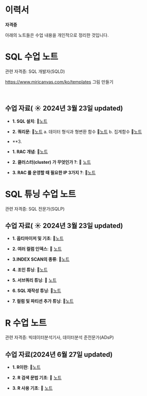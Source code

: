 # 이력서
**자격증**

아래의 노트들은 수업 내용을 개인적으로 정리한 것입니다.

# SQL 수업 노트

관련 자격증: SQL 개발자(SQLD)

https://www.miricanvas.com/ko/templates 그림 만들기 

&nbsp;

## 수업 자료( ☀️ 2024년 3월 23일 updated)

- **1. SQL 설치**: 📄[노트](https://www.notion.so/1ad8860fd9414a74a6b5f3db25684c46?pvs=4)
- **2. 쿼리문**: 📄[노트](https://www.notion.so/QUERY-da347a2ba85341fcaf7baa4a99493ac2?pvs=4)
      a. 데이터 형식과 형변환 함수 📄[노트](https://www.notion.so/0fabe2c7bb9b4df1b43955ea966fc61b?pvs=4)
      b. 집계함수 📄[노트](https://www.notion.so/497e880da2f3440eaed3708f87ef3882?pvs=4)
- **3. 


- **1. RAC 개념**:  📄[노트](https://github.com/oracleyu01/rac_class/blob/main/rac%EA%B0%9C%EB%85%90.md)
  &nbsp;
  
- **2. 클러스터(cluster) 가 무엇인가 ?**: 📄 [노트](https://www.notion.so/QUERY-da347a2ba85341fcaf7baa4a99493ac2?pvs=4)
  
- **3. RAC 를 운영할 때 필요한 IP 3가지 ?**: 📄[노트](https://github.com/oracleyu01/rac_class/blob/main/RAC%ED%95%B5%EC%8B%AC3.%20RAC%20%EB%A5%BC%20%EC%9A%B4%EC%98%81%ED%95%A0%20%EB%95%8C%20%ED%95%84%EC%9A%94%ED%95%9C%20IP%203%EA%B0%80%EC%A7%80.md)







# SQL 튜닝 수업 노트

관련 자격증: SQL 전문가(SQLP)

## 수업 자료( ☀️ 2024년 3월 23일 updated)



- **1. 옵티마이저 및 기초**:  📄[노트](https://www.notion.so/bbc5f2e84be44dd1a82627931a2ce6a0?pvs=4)
  &nbsp;
  
- **2. 여러 컬럼 인덱스**: 📄 [노트](https://www.notion.so/QUERY-da347a2ba85341fcaf7baa4a99493ac2?pvs=4)
  
- **3.INDEX SCAN의 종류**: 📄[노트](https://www.notion.so/index-scan-770c14c6a9f449329881c866ba71eb00?pvs=4)

- **4. 조인 튜닝**:  📄[노트](https://www.notion.so/6eda3cf2c6ca4ba4839e3933cc9bc2be?pvs=4)
  
- **5. 서브쿼리 튜닝**: 📄 [노트](https://www.notion.so/35bd40778a844139ae911e9df00ac3fe?pvs=4)
  
- **6. SQL 재작성 튜닝**: 📄[노트](https://www.notion.so/SQL-8bba6dc942e44e4598fb9d183fe62249?pvs=4)
  
- **7. 컬럼 및 파티션 추가 튜닝**: 📄[노트](https://www.notion.so/51bafe32039e45209ece674da43d87e7?pvs=4)





# R 수업 노트

관련 자격증: 빅데이터분석기사, 데이터분석 준전문가(ADsP)

## 수업 자료(2024년 6월 27일 updated)



- **1. R이란**:  📄[노트](https://www.notion.so/R-7bd00e4944224b71895dfefcc34fa70a?pvs=4)
  
- **2. R 검색 문법 기초**: 📄 [노트](https://www.notion.so/R-8388aec5699644d4999539a32f9acc62?pvs=4)

- **3. R 사용 기초**: 📄 [노트](https://www.notion.so/R-6da2269874e74a11ba5a6ac77d96a7a1?pvs=4)
